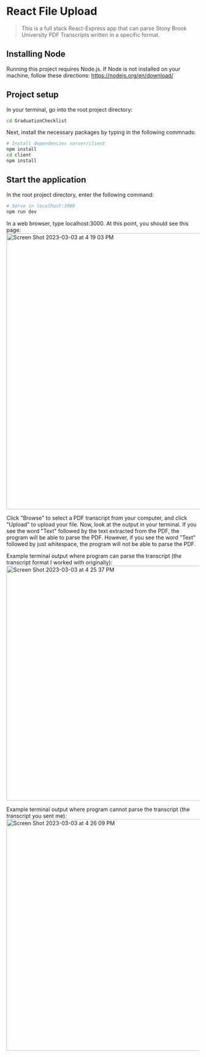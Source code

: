 # React File Upload

> This is a full stack React-Express app that can parse Stony Brook University PDF Transcripts written in a specific format.

## Installing Node
Running this project requires Node.js. If Node is not installed on your machine, follow these directions: https://nodejs.org/en/download/

## Project setup
In your terminal, go into the root project directory:
```bash
cd GraduationChecklist
```
Next, install the necessary packages by typing in the following commnads:
```bash
# Install dependencies server/client
npm install
cd client
npm install
```
## Start the application
In the root project directory, enter the following command:
```bash
# Serve in localhost:3000
npm run dev
```
In a web browser, type localhost:3000. At this point, you should see this page:
<img width="720" alt="Screen Shot 2023-03-03 at 4 19 03 PM" src="https://user-images.githubusercontent.com/78182536/222831372-05f46688-88ab-4a09-941b-07accff79681.png">

Click "Browse" to select a PDF transcript from your computer, and click "Upload" to upload your file. Now, look at the output in your terminal. If you see the word "Text" followed by the text extracted from the PDF, the program will be able to parse the PDF. However, if you see the word "Text" followed by just whitespace, the program will not be able to parse the PDF. 

Example terminal output where program can parse the transcript (the transcript format I worked with originally): 
<img width="613" alt="Screen Shot 2023-03-03 at 4 25 37 PM" src="https://user-images.githubusercontent.com/78182536/222833276-5ecab669-b4a0-48de-9cff-d6912fdca4ea.png">

Example terminal output where program cannot parse the transcript (the transcript you sent me): 
<img width="604" alt="Screen Shot 2023-03-03 at 4 26 09 PM" src="https://user-images.githubusercontent.com/78182536/222833316-a0b11393-604e-40c0-8369-c0602ee30561.png">

